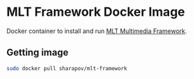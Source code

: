# MLT Framework Docker Image

Docker container to install and run [MLT Multimedia Framework](https://www.mltframework.org/).

## Getting image

```sh
sudo docker pull sharapov/mlt-framework
```
